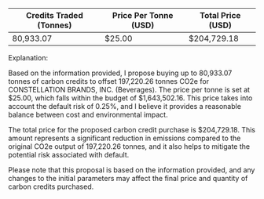 | Credits Traded (Tonnes) | Price Per Tonne (USD) | Total Price (USD) |
|-------------------------|-----------------------|-------------------|
| 80,933.07             | $25.00                    | $204,729.18       |

Explanation:

Based on the information provided, I propose buying up to 80,933.07 tonnes of carbon credits to offset 197,220.26 tonnes CO2e for CONSTELLATION BRANDS, INC. (Beverages). The price per tonne is set at $25.00, which falls within the budget of $1,643,502.16. This price takes into account the default risk of 0.25%, and I believe it provides a reasonable balance between cost and environmental impact.

The total price for the proposed carbon credit purchase is $204,729.18. This amount represents a significant reduction in emissions compared to the original CO2e output of 197,220.26 tonnes, and it also helps to mitigate the potential risk associated with default.

Please note that this proposal is based on the information provided, and any changes to the initial parameters may affect the final price and quantity of carbon credits purchased.